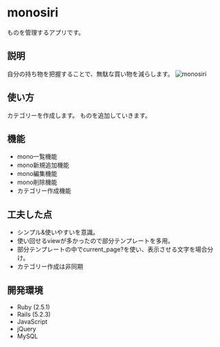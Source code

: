 
# monosiri

ものを管理するアプリです。

## 説明

自分の持ち物を把握することで、無駄な買い物を減らします。
![monosiri](https://gyazo.com/135589df0b38e0fe2f3d8df5e1990f2f.png)
## 使い方

カテゴリーを作成します。
ものを追加していきます。

## 機能

- mono一覧機能
- mono新規追加機能
- mono編集機能
- mono削除機能
- カテゴリー作成機能

## 工夫した点
- シンプル&使いやすいを意識。
- 使い回せるviewが多かったので部分テンプレートを多用。
- 部分テンプレートの中でcurrent_page?を使い、表示させる文字を場合分け。
- カテゴリー作成は非同期


## 開発環境

- Ruby (2.5.1)
- Rails (5.2.3)
- JavaScript
- jQuery
- MySQL
